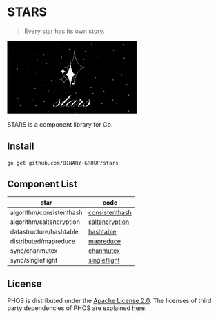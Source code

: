# STARS

> Every star has its own story.

<p>
<img src="https://github.com/B1NARY-GR0UP/stars/blob/main/images/stars.png" width="300"/>
</p>

STARS is a component library for Go.

## Install

```shell
go get github.com/B1NARY-GR0UP/stars
```

## Component List

| star                     | code                                       |
|--------------------------|--------------------------------------------|
| algorithm/consistenthash | [consistenthash](algorithm/consistenthash) |
| algorithm/saltencryption | [saltencryption](algorithm/saltencryption) |
| datastructure/hashtable  | [hashtable](datastructure/hashtable)       |
| distributed/mapreduce    | [mapreduce](distributed/mapreduce)         |
| sync/chanmutex           | [chanmutex](sync/chanmutex)                |
| sync/singleflight        | [singleflight](sync/singleflight)          |

## License

PHOS is distributed under the [Apache License 2.0](./LICENSE). The licenses of third party dependencies of PHOS are explained [here](./licenses).